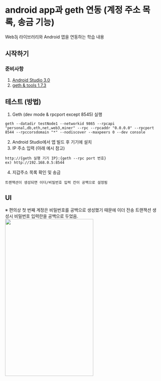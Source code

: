 # android app과 geth 연동 (계정 주소 목록, 송금 기능)

Web3j 라이브러리와 Android 앱을 연동하는 학습 내용

## 시작하기

### 준비사항

1. [Android Studio 3.0](https://developer.android.com/studio)
2. [geth & tools 1.7.3](https://geth.ethereum.org/downloads/)

## 테스트 (방법)

1. Geth (dev mode & rpcport except 8545) 실행
```
geth --datadir testNode1 --networkid 9865 --rpcapi "personal,db,eth,net,web3,miner" --rpc --rpcaddr "0.0.0.0" --rpcport 8544 --rpccorsdomain "*" --nodiscover --maxpeers 0 --dev console
```
2. Android Studio에서 앱 빌드 후 기기에 설치
3. IP 주소 입력 (아래 예시 참고)
```
http://{geth 실행 기기 IP}:{geth --rpc port 번호}
ex) http://192.168.0.5:8544
```
4. 지갑주소 목록 확인 및 송금
```
트랜잭션이 생성되면 이더/비밀번호 입력 칸이 공백으로 설정됨
```

## UI
※ 편의상 첫 번째 계정은 비밀번호를 공백으로 생성했기 때문에 이더 전송 트랜잭션 생성시 비밀번호 입력란을 공백으로 두었음.
<img src="https://github.com/pby2017/study-android-web3j-app/blob/master/image/sample.gif" width="288" height="512">
